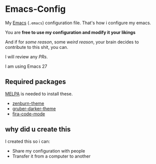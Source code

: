 # Emacs-Config

My [Emacs](https://www.gnu.org/software/emacs) (`.emacs`) configuration file. That's how i configure my emacs.

You are **free to use my configuration and modify it your likings**

And if for *some reason*, some *weird reason*, your brain decides to contribute to this shit, you can.

I will review any *PRs*.

I am using Emacs 27

## Required packages

[MELPA](https://melpa.org) is needed to install these.

- [zenburn-theme](https://melpa.org/#/zenburn-theme)
- [gruber-darker-theme](https://melpa.org/#/gruber-darker-theme)
- [fira-code-mode](https://melpa.org/#/fira-code-mode)

## why did u create this
I created this so i can: 
- Share my configuration with people
- Transfer it from a computer to another
